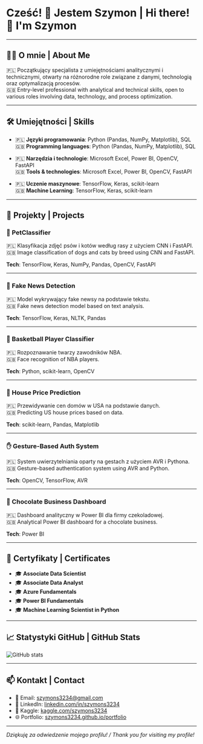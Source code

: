 # Cześć! 👋 Jestem Szymon | Hi there! 👋 I'm Szymon

---

## 🧑‍💻 O mnie | About Me

🇵🇱 Początkujący specjalista z umiejętnościami analitycznymi i technicznymi, otwarty na różnorodne role związane z danymi, technologią oraz optymalizacją procesów.  
🇬🇧 Entry-level professional with analytical and technical skills, open to various roles involving data, technology, and process optimization.

---

## 🛠️ Umiejętności | Skills

- 🇵🇱 **Języki programowania**: Python (Pandas, NumPy, Matplotlib), SQL  
  🇬🇧 **Programming languages**: Python (Pandas, NumPy, Matplotlib), SQL

- 🇵🇱 **Narzędzia i technologie**: Microsoft Excel, Power BI, OpenCV, FastAPI  
  🇬🇧 **Tools & technologies**: Microsoft Excel, Power BI, OpenCV, FastAPI

- 🇵🇱 **Uczenie maszynowe**: TensorFlow, Keras, scikit-learn  
  🇬🇧 **Machine Learning**: TensorFlow, Keras, scikit-learn

---

## 💼 Projekty | Projects

### 🐶 PetClassifier  
🇵🇱 Klasyfikacja zdjęć psów i kotów według rasy z użyciem CNN i FastAPI.  
🇬🇧 Image classification of dogs and cats by breed using CNN and FastAPI.

**Tech**: TensorFlow, Keras, NumPy, Pandas, OpenCV, FastAPI

---

### 📰 Fake News Detection  
🇵🇱 Model wykrywający fake newsy na podstawie tekstu.  
🇬🇧 Fake news detection model based on text analysis.

**Tech**: TensorFlow, Keras, NLTK, Pandas

---

### 🏀 Basketball Player Classifier  
🇵🇱 Rozpoznawanie twarzy zawodników NBA.  
🇬🇧 Face recognition of NBA players.

**Tech**: Python, scikit-learn, OpenCV

---

### 🏡 House Price Prediction  
🇵🇱 Przewidywanie cen domów w USA na podstawie danych.  
🇬🇧 Predicting US house prices based on data.

**Tech**: scikit-learn, Pandas, Matplotlib

---

### ✋ Gesture-Based Auth System  
🇵🇱 System uwierzytelniania oparty na gestach z użyciem AVR i Pythona.  
🇬🇧 Gesture-based authentication system using AVR and Python.

**Tech**: OpenCV, TensorFlow, AVR

---

### 🍫 Chocolate Business Dashboard  
🇵🇱 Dashboard analityczny w Power BI dla firmy czekoladowej.  
🇬🇧 Analytical Power BI dashboard for a chocolate business.

**Tech**: Power BI

---

## 📜 Certyfikaty | Certificates

- 🎓 **Associate Data Scientist**
- 🎓 **Associate Data Analyst**
- 🎓 **Azure Fundamentals**
- 🎓 **Power BI Fundamentals**
- 🎓 **Machine Learning Scientist in Python**

---

## 📈 Statystyki GitHub | GitHub Stats

![GitHub stats](https://github-readme-stats.vercel.app/api?username=szymons3234&show_icons=true&theme=dark&locale=pl)

---

## 📫 Kontakt | Contact

- 📧 Email: [szymons3234@gmail.com](mailto:szymons3234@gmail.com)
- 💼 LinkedIn: [linkedin.com/in/szymons3234](https://linkedin.com/in/szymons3234)
- 🧠 Kaggle: [kaggle.com/szymons3234](https://www.kaggle.com/szymons3234)
- 🌐 Portfolio: [szymons3234.github.io/portfolio](https://szymons3234.github.io/portfolio)

---

_Dziękuję za odwiedzenie mojego profilu! / Thank you for visiting my profile!_
